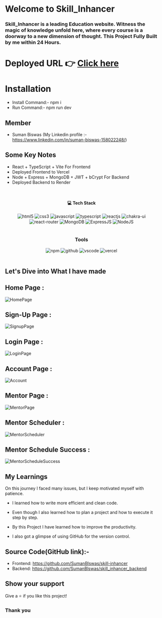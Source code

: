 # Welcome to Skill_Inhancer

<h3>Skill_Inhancer is a leading Education website. Witness the magic of knowledge unfold here, where every course is a doorway to a new dimension of thought. This Project Fully Built by me within 24 Hours.
</h3>

# Deployed URL 👉 [Click here](https://skill-inhancer.vercel.app/)

# Installation

- Install Command:- npm i
- Run Command:- npm run dev

## Member

- Suman Biswas (My Linkedin profile :- https://www.linkedin.com/in/suman-biswas-158022248/)
  <br/>

## Some Key Notes

- React + TypeScript + Vite For Frontend
- Deployed Frontend to Vercel
- Node + Express + MongoDB + JWT + bCrypt For Backend
- Deployed Backend to Render


<br/>
<h4 align="center">💻 Tech Stack</h4>
 <div align="center">
 <img src = "https://img.shields.io/badge/html5-%23E34F26.svg?style=for-the-badge&logo=html5&logoColor=white" align="center" alt="html5">
 <img src = "https://img.shields.io/badge/css3-%231572B6.svg?style=for-the-badge&logo=css3&logoColor=white" align="center" alt="css3">
 <img src="https://img.shields.io/badge/javascript-%23323330.svg?style=for-the-badge&logo=javascript&logoColor=%23F7DF1E"  align="center" alt="javascript" />
    <img src="https://img.shields.io/badge/typescript%23323330.svg?style=for-the-badge&logo=typescript&logoColor=%23F7DF1E"  align="center" alt="typescript" />
 <img src="https://img.shields.io/badge/React-20232A?style=for-the-badge&logo=react&logoColor=61DAFB"  align="center" alt="reactjs" />
   <img src = "https://img.shields.io/badge/chakra ui-%234ED1C5.svg?style=for-the-badge&logo=chakraui&logoColor=white" align="center" alt="chakra-ui"/>
  <img src="https://img.shields.io/badge/React_Router-CA4245?style=for-the-badge&logo=react-router&logoColor=white"  align="center" alt="react-router" />
 <img src="https://img.shields.io/badge/mongodb%234ea94b.svg?style=for-the-badge&logo=mongodb&logoColor=white"  align="center" alt="MongoDB" />
 <img src="https://img.shields.io/badge/express.js-%23404d59.svg?style=for-the-badge&logo=express&logoColor=%2361DAFB"  align="center" alt="ExpressJS" />
 <img src="https://img.shields.io/badge/node.js-6DA55F?style=for-the-badge&logo=node.js&logoColor=white"  align="center" alt="NodeJS" />
</div>
<br/>

<div align="center"><h3 align="center">Tools</h3> 
  <img src = "https://img.shields.io/badge/NPM-%23000000.svg?style=for-the-badge&logo=npm&logoColor=white" align="center" alt="npm">
  <img src="https://img.shields.io/badge/GitHub-100000?style=for-the-badge&logo=github&logoColor=white"  align="center" alt="github"/>
   <img src="https://img.shields.io/badge/Visual%20Studio-5C2D91.svg?style=for-the-badge&logo=visual-studio&logoColor=white"  align="center" alt="vscode"/>
    <img src="https://img.shields.io/badge/vercel-%23000000.svg?style=for-the-badge&logo=vercel&logoColor=white"  align="center" alt="vercel"/>
</div>
<br/>

## Let's Dive into What I have made


## Home Page :

![HomePage](https://github.com/SumanBlswas/skill_inhancer_backend/assets/112753516/055aff12-94ea-45f8-a5d5-2875fe946631)

## Sign-Up Page :

![SignupPage](https://github.com/SumanBlswas/skill_inhancer_backend/assets/112753516/1f47615d-6406-4139-8489-482e140f064a)

## Login Page :

![LoginPage](https://github.com/SumanBlswas/skill_inhancer_backend/assets/112753516/df42738e-8611-456b-b30d-7ec36b34c719)

## Account Page :

![Account](https://github.com/SumanBlswas/skill_inhancer_backend/assets/112753516/e32a7e37-f525-471f-a08c-b7eba68fecdb)

## Mentor Page :

![MentorPage](https://github.com/SumanBlswas/skill_inhancer_backend/assets/112753516/33a8433b-76ad-46a7-a445-584d8ca51ba1)

## Mentor Scheduler :

![MentorScheduler](https://github.com/SumanBlswas/skill_inhancer_backend/assets/112753516/3b4fa6b4-cc7e-453e-9fe6-d00cd68c253c)

## Mentor Schedule Success :

![MentorScheduleSuccess](https://github.com/SumanBlswas/skill_inhancer_backend/assets/112753516/6ef9a06d-89c9-497c-9625-bbcc321ce42c)


## My Learnings

On this journey I faced many issues, but I keep motivated myself with patience.

- I learned how to write more efficient and clean code.

- Even though I also learned how to plan a project and how to execute it step by step.

- By this Project I have learned how to improve the productivity.

- I also got a glimpse of using GitHub for the version control.

## Source Code(GitHub link):- 
- Frontend: https://github.com/SumanBlswas/skill-inhancer
- Backend: https://github.com/SumanBlswas/skill_inhancer_backend

## Show your support

Give a ⭐️ if you like this project!

### Thank you
